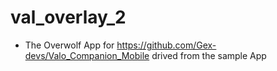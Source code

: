 
# val_overlay_2
 
 - The Overwolf App for https://github.com/Gex-devs/Valo_Companion_Mobile drived from the sample App
